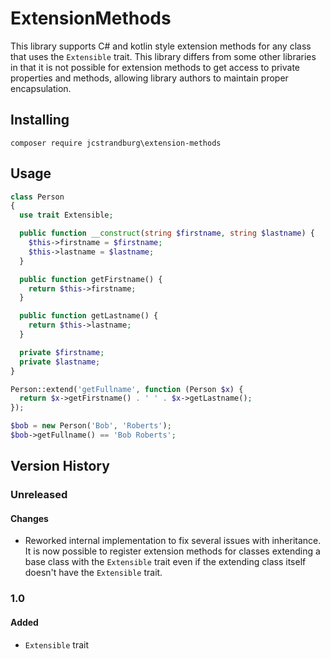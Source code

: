 # ExtensionMethods

This library supports C# and kotlin style extension methods for any class that uses the `Extensible` trait. This library differs from some other libraries in that it is not possible for extension methods to get access to private properties and methods, allowing library authors to maintain proper encapsulation.

## Installing

`composer require jcstrandburg\extension-methods`

## Usage

```php
class Person
{
  use trait Extensible;

  public function __construct(string $firstname, string $lastname) {
    $this->firstname = $firstname;
    $this->lastname = $lastname;
  }

  public function getFirstname() {
    return $this->firstname;
  }

  public function getLastname() {
    return $this->lastname;
  }

  private $firstname;
  private $lastname;
}

Person::extend('getFullname', function (Person $x) {
  return $x->getFirstname() . ' ' . $x->getLastname();
});

$bob = new Person('Bob', 'Roberts');
$bob->getFullname() == 'Bob Roberts';
```

## Version History

### Unreleased

#### Changes
* Reworked internal implementation to fix several issues with inheritance. It is now possible to register extension methods for classes extending a base class with the `Extensible` trait even if the extending class itself doesn't have the `Extensible` trait.

### 1.0

#### Added
* `Extensible` trait
